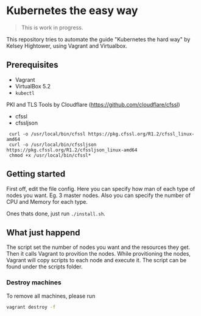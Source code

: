# Kubernetes the easy way

> This is work in progress. 

This repository tries to automate the guide "Kubernetes the hard way" by Kelsey Hightower, using Vagrant and Virtualbox.

## Prerequisites

- Vagrant
- VirtualBox 5.2
- `kubectl`

PKI and TLS Tools by Cloudflare (https://github.com/cloudflare/cfssl)
- cfssl 
- cfssljson

```
 curl -o /usr/local/bin/cfssl https://pkg.cfssl.org/R1.2/cfssl_linux-amd64
 curl -o /usr/local/bin/cfssljson https://pkg.cfssl.org/R1.2/cfssljson_linux-amd64
 chmod +x /usr/local/bin/cfssl*
```

## Getting started
First off, edit the file config. Here you can specify how man of each type of nodes you want. Eg. 3 master nodes. Also you can specify the number of CPU and Memory for each type.

Ones thats done, just run `./install.sh`.

## What just happend
The script set the number of nodes you want and the resources they get. Then it calls Vagrant to provition the nodes. While provitioning the nodes, Vagrant will copy scripts to each node and execute it. The script can be found under the scripts folder.

### Destroy machines
To remove all machines, please run
```sh
vagrant destroy -f
```
